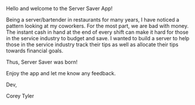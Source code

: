 Hello and welcome to the Server Saver App!

Being a server/bartender in restaurants for many years, I have noticed a pattern looking at my coworkers. For the most part, we are bad with money. The instant cash in hand at the end of every shift can make it hard for those in the service industry to budget and save.
I wanted to build a server to help those in the service industry track their tips as well as allocate their tips towards financial goals.

Thus, Server Saver was born!

Enjoy the app and let me know any feedback.

Dev,

Corey Tyler
